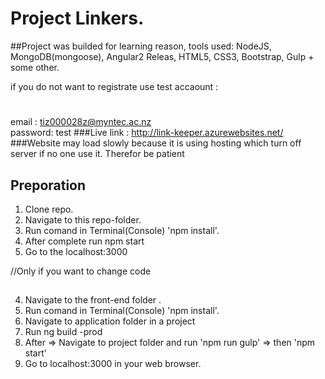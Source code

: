 # Project Linkers.

##Project was builded for learning reason, tools used: NodeJS, MongoDB(mongoose), Angular2 Releas, HTML5, CSS3, Bootstrap, Gulp + some other. 

if you do not want to registrate use test accaount : 
#
email : tiz000028z@myntec.ac.nz  
password: test
###Live link : http://link-keeper.azurewebsites.net/
###Website may load slowly because it is using hosting which turn off server if no one use it. Therefor be patient 

## Preporation 
1. Clone repo.
2. Navigate to this repo-folder.
3. Run comand in Terminal(Console) 'npm install'.
4. After complete run npm start
5. Go to the localhost:3000

//Only if you want to change code
##
4. Navigate to the front-end folder .
5. Run comand in Terminal(Console) 'npm install'.
6. Navigate to application folder in a project
7. Run ng build -prod 
8. After => Navigate to project folder and run 'npm run gulp' => then  'npm start'
9. Go to localhost:3000 in your web browser.
